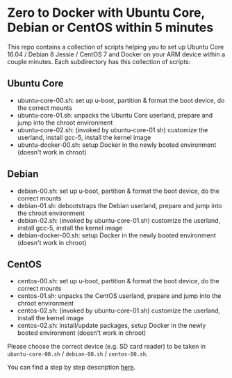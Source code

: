 # Zero to Docker with Ubuntu Core, Debian or CentOS within 5 minutes

This repo contains a collection of scripts helping you to set up Ubuntu Core 16.04 / Debian 8 Jessie / CentOS 7 and Docker 
on your ARM device within a couple minutes. Each subdirectory has this collection of scripts: 

## Ubuntu Core
- ubuntu-core-00.sh: set up u-boot, partition & format the boot device, do the correct mounts
- ubuntu-core-01.sh: unpacks the Ubuntu Core userland, prepare and jump into the chroot environment
- ubuntu-core-02.sh: (invoked by ubuntu-core-01.sh) customize the userland, install gcc-5, install the kernel image
- ubuntu-docker-00.sh: setup Docker in the newly booted environment (doesn't work in chroot)

## Debian
- debian-00.sh: set up u-boot, partition & format the boot device, do the correct mounts
- debian-01.sh: debootstraps the Debian userland, prepare and jump into the chroot environment
- debian-02.sh: (invoked by ubuntu-core-01.sh) customize the userland, install gcc-5, install the kernel image
- debian-docker-00.sh: setup Docker in the newly booted environment (doesn't work in chroot)

## CentOS
- centos-00.sh: set up u-boot, partition & format the boot device, do the correct mounts
- centos-01.sh: unpacks the CentOS userland, prepare and jump into the chroot environment
- centos-02.sh: (invoked by ubuntu-core-01.sh) customize the userland, install the kernel image
- centos-02.sh: install/update packages, setup Docker in the newly booted environment (doesn't work in chroot)

Please choose the correct device (e.g. SD card reader) to be taken in `ubuntu-core-00.sh` / `debian-00.sh` / `centos-00.sh`.

You can find a step by step description [here](http://forum.odroid.com/viewtopic.php?p=91036#p91036).
